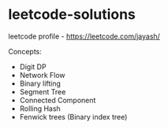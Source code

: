 # leetcode-solutions

leetcode profile - https://leetcode.com/jayash/

Concepts:
- Digit DP
- Network Flow
- Binary lifting
- Segment Tree
- Connected Component
- Rolling Hash
- Fenwick trees (Binary index tree)
